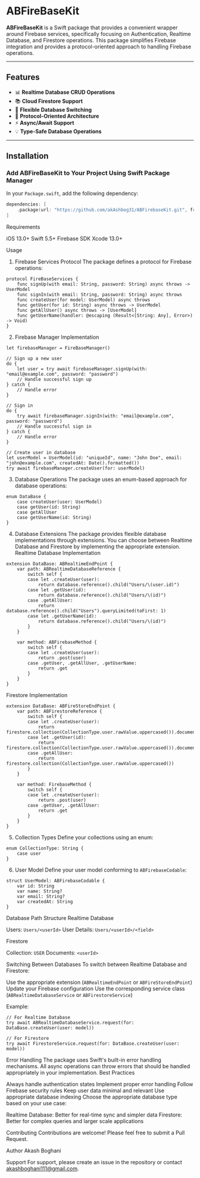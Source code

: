 # ABFireBaseKit

**ABFireBaseKit** is a Swift package that provides a convenient wrapper around Firebase services, specifically focusing on Authentication, Realtime Database, and Firestore operations. This package simplifies Firebase integration and provides a protocol-oriented approach to handling Firebase operations.

---

## Features

- 📊 **Realtime Database CRUD Operations**
- 📚 **Cloud Firestore Support**
- 🔄 **Flexible Database Switching**
- 🧩 **Protocol-Oriented Architecture**
- ⚡ **Async/Await Support**
- 💡 **Type-Safe Database Operations**

---

## Installation

### Add ABFireBaseKit to Your Project Using Swift Package Manager

In your `Package.swift`, add the following dependency:

```swift
dependencies: [
    .package(url: "https://github.com/akAshbog31/ABFirebaseKit.git", from: "1.0.0")
]
```

Requirements

iOS 13.0+
Swift 5.5+
Firebase SDK
Xcode 13.0+

Usage
1. Firebase Services Protocol
The package defines a protocol for Firebase operations:

```
protocol FireBaseServices {
    func signUp(with email: String, password: String) async throws -> UserModel
    func signIn(with email: String, password: String) async throws
    func createUser(for model: UserModel) async throws
    func getUser(for id: String) async throws -> UserModel
    func getAllUser() async throws -> [UserModel]
    func getUserName(handler: @escaping (Result<[String: Any], Error>) -> Void)
}
```

2. Firebase Manager Implementation

```
let firebaseManager = FireBaseManager()

// Sign up a new user
do {
    let user = try await firebaseManager.signUp(with: "email@example.com", password: "password")
    // Handle successful sign up
} catch {
    // Handle error
}

// Sign in
do {
    try await firebaseManager.signIn(with: "email@example.com", password: "password")
    // Handle successful sign in
} catch {
    // Handle error
}

// Create user in database
let userModel = UserModel(id: "uniqueId", name: "John Doe", email: "john@example.com", createdAt: Date().formatted())
try await firebaseManager.createUser(for: userModel)
```

3. Database Operations
The package uses an enum-based approach for database operations:

```
enum DataBase {
    case createUser(user: UserModel)
    case getUser(id: String)
    case getAllUser
    case getUserName(id: String)
}
```

4. Database Extensions
The package provides flexible database implementations through extensions. You can choose between Realtime Database and Firestore by implementing the appropriate extension.
Realtime Database Implementation

```
extension DataBase: ABRealtimeEndPoint {
    var path: ABRealtimeDatabaseReference {
        switch self {
        case let .createUser(user):
            return database.reference().child("Users/\(user.id)")
        case let .getUser(id):
            return database.reference().child("Users/\(id)")
        case .getAllUser:
            return database.reference().child("Users").queryLimited(toFirst: 1)
        case let .getUserName(id):
            return database.reference().child("Users/\(id)")
        }
    }
    
    var method: ABFirebaseMethod {
        switch self {
        case let .createUser(user):
            return .post(user)
        case .getUser, .getAllUser, .getUserName:
            return .get
        }
    }
}
```

Firestore Implementation

```
extension DataBase: ABFireStoreEndPoint {
    var path: ABFirestoreReference {
        switch self {
        case let .createUser(user):
            return firestore.collection(CollectionType.user.rawValue.uppercased()).document(user.id)
        case let .getUser(id):
            return firestore.collection(CollectionType.user.rawValue.uppercased()).document(id)
        case .getAllUser:
            return firestore.collection(CollectionType.user.rawValue.uppercased())
        }
    }
    
    var method: FirebaseMethod {
        switch self {
        case let .createUser(user):
            return .post(user)
        case .getUser, .getAllUser:
            return .get
        }
    }
}
```

5. Collection Types
Define your collections using an enum:

```
enum CollectionType: String {
    case user
}
```

6. User Model
Define your user model conforming to `ABFirebaseCodable`:

```
struct UserModel: ABFirebaseCodable {
    var id: String
    var name: String?
    var email: String?
    var createdAt: String
}
```

Database Path Structure
Realtime Database

Users: `Users/<userId>`
User Details: `Users/<userId>/<field>`

Firestore

Collection: `USER`
Documents: `<userId>`

Switching Between Databases
To switch between Realtime Database and Firestore:

Use the appropriate extension (`ABRealtimeEndPoint` or `ABFireStoreEndPoint`)
Update your Firebase configuration
Use the corresponding service class (`ABRealtimeDatabaseService` or `ABFirestoreService`)

Example:

```
// For Realtime Database
try await ABRealtimeDatabaseService.request(for: DataBase.createUser(user: model))

// For Firestore
try await FirestoreService.request(for: DataBase.createUser(user: model))
```

Error Handling
The package uses Swift's built-in error handling mechanisms. All async operations can throw errors that should be handled appropriately in your implementation.
Best Practices

Always handle authentication states
Implement proper error handling
Follow Firebase security rules
Keep user data minimal and relevant
Use appropriate database indexing
Choose the appropriate database type based on your use case:

Realtime Database: Better for real-time sync and simpler data
Firestore: Better for complex queries and larger scale applications

Contributing
Contributions are welcome! Please feel free to submit a Pull Request.

Author
Akash Boghani

Support
For support, please create an issue in the repository or contact akashboghani111@gmail.com.
